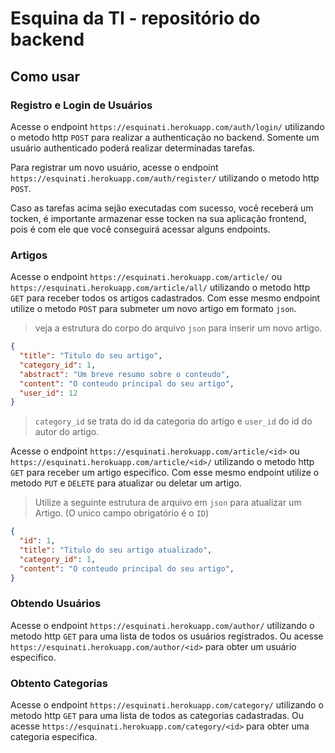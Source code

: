 # Esquina da TI - repositório do backend

## Como usar

### Registro e Login de Usuários

Acesse o endpoint `https://esquinati.herokuapp.com/auth/login/` utilizando o metodo http `POST` para realizar a authenticação no backend. Somente um usuário authenticado poderá realizar determinadas tarefas.

Para registrar um novo usuário, acesse o endpoint `https://esquinati.herokuapp.com/auth/register/` utilizando o metodo http `POST`.

Caso as tarefas acima sejão executadas com sucesso, você receberá um tocken, é importante armazenar esse tocken na sua aplicação frontend, pois é com ele que você conseguirá acessar alguns endpoints.

### Artigos

Acesse o endpoint `https://esquinati.herokuapp.com/article/` ou `https://esquinati.herokuapp.com/article/all/` utilizando o metodo http `GET` para receber todos os artigos cadastrados.
Com esse mesmo endpoint utilize o metodo `POST` para submeter um novo artigo em formato `json`.
> veja a estrutura do corpo do arquivo `json` para inserir um novo artigo.
```json
{
  "title": "Titulo do seu artigo",
  "category_id": 1,
  "abstract": "Um breve resumo sobre o conteudo",
  "content": "O conteudo principal do seu artigo",
  "user_id": 12
}
```
> `category_id` se trata do id da categoria do artigo e `user_id` do id do autor do artigo.

Acesse o endpoint `https://esquinati.herokuapp.com/article/<id>` ou `https://esquinati.herokuapp.com/article/<id>/` utilizando o metodo http `GET` para receber um artigo especifico.
Com esse mesmo endpoint utilize o metodo `PUT` e `DELETE` para atualizar ou deletar um artigo.

> Utilize a seguinte estrutura de arquivo em `json` para atualizar um Artigo. (O unico campo obrigatório é o `ID`)
```json
{
  "id": 1,
  "title": "Titulo do seu artigo atualizado",
  "category_id": 1,
  "content": "O conteudo principal do seu artigo",
}
```

### Obtendo Usuários
Acesse o endpoint `https://esquinati.herokuapp.com/author/` utilizando o metodo http `GET` para uma lista de todos os usuários registrados.
Ou acesse `https://esquinati.herokuapp.com/author/<id>` para obter um usuário especifico.

### Obtento Categorias
Acesse o endpoint `https://esquinati.herokuapp.com/category/` utilizando o metodo http `GET` para uma lista de todos as categorias cadastradas.
Ou acesse `https://esquinati.herokuapp.com/category/<id>` para obter uma categoria especifica.

